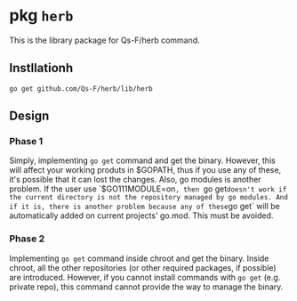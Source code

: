 # pkg `herb`

This is the library package for Qs-F/herb command.  

## Instllationh

`go get github.com/Qs-F/herb/lib/herb`

## Design

### Phase 1

Simply, implementing `go get` command and get the binary. However, this will affect your working produts in $GOPATH, thus if you use any of these, it's possible that it can lost the changes. Also, go modules is another problem. If the user use `$GO111MODULE=on`, then `go get` doesn't work if the current directory is not the repository managed by go modules. And if it is, there is another problem because any of these `go get` will be automatically added on current projects' go.mod. This must be avoided.

### Phase 2

Implementing `go get` command inside chroot and get the binary. Inside chroot, all the other repositories (or other required packages, if possible) are introduced. However, if you cannot install commands with `go get` (e.g. private repo), this command cannot provide the way to manage the binary. 
